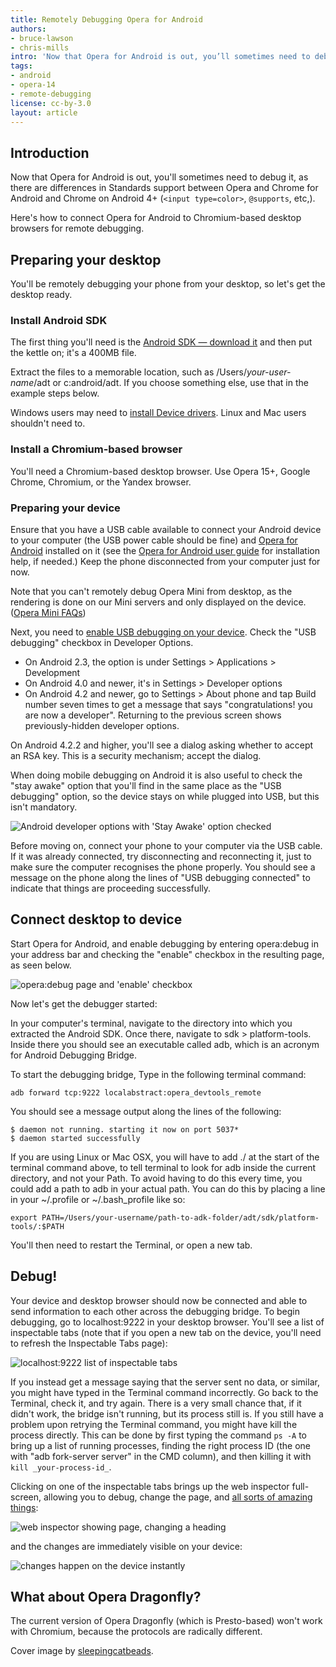 ```yaml
---
title: Remotely Debugging Opera for Android
authors:
- bruce-lawson
- chris-mills
intro: 'Now that Opera for Android is out, you’ll sometimes need to debug it, as there are differences in Standards support between Opera and Chrome for Android and Chrome on Android 4+. Here's how to connect Opera for Android to Chromium-based desktop browsers for remote debugging.'
tags:
- android
- opera-14
- remote-debugging
license: cc-by-3.0
layout: article
---
```


## Introduction

Now that Opera for Android is out, you'll sometimes need to debug it, as there are differences in Standards support between Opera and Chrome for Android and Chrome on Android 4+ (`<input type=color>`, `@supports`, etc,).

Here's how to connect Opera for Android to Chromium-based desktop browsers for remote debugging.

## Preparing your desktop

You'll be remotely debugging your phone from your desktop, so let's get the desktop ready.

### Install Android SDK

The first thing you'll need is the [Android SDK — download it][1] and then put the kettle on; it's a 400MB file.

[1]: http://developer.android.com/sdk/index.html#download

Extract the files to a memorable location, such as /Users/_your-user-name_/adt or c:android/adt. If you choose something else, use that in the example steps below.

Windows users may need to [install Device drivers][2]. Linux and Mac users shouldn't need to.

[2]: http://developer.android.com/tools/extras/oem-usb.html

### Install a Chromium-based browser

You'll need a Chromium-based desktop browser. Use Opera 15+, Google Chrome, Chromium, or the Yandex browser.

### Preparing your device

Ensure that you have a USB cable available to connect your Android device to your computer (the USB power cable should be fine) and [Opera for Android][3] installed on it (see the [Opera for Android user guide][4] for installation help, if needed.) Keep the phone disconnected from your computer just for now.

[3]: https://play.google.com/store/apps/details?id=com.opera.browser
[4]: http://www.opera.com/help/mobile

Note that you can't remotely debug Opera Mini from desktop, as the rendering is done on our Mini servers and only displayed on the device. ([Opera Mini FAQs][5])

[5]: http://www.opera.com/help/mini/faq

Next, you need to [enable USB debugging on your device][6]. Check the "USB debugging" checkbox in Developer Options.

[6]: http://developer.android.com/tools/device.html

- On Android 2.3, the option is under Settings > Applications > Development
- On Android 4.0 and newer, it's in Settings > Developer options
- On Android 4.2 and newer, go to Settings > About phone and tap Build number seven times to get a message that says "congratulations! you are now a developer". Returning to the previous screen shows previously-hidden developer options.

On Android 4.2.2 and higher, you'll see a dialog asking whether to accept an RSA key. This is a security mechanism; accept the dialog.

When doing mobile debugging on Android it is also useful to check the "stay awake" option that you'll find in the same place as the "USB debugging" option, so the device stays on while plugged into USB, but this isn't mandatory.

![Android developer options with 'Stay Awake' option checked](stay-awake.png)

Before moving on, connect your phone to your computer via the USB cable. If it was already connected, try disconnecting and reconnecting it, just to make sure the computer recognises the phone properly. You should see a message on the phone along the lines of "USB debugging connected" to indicate that things are proceeding successfully.

## Connect desktop to device

Start Opera for Android, and enable debugging by entering opera:debug in your address bar and checking the "enable" checkbox in the resulting page, as seen below.

![opera:debug page and 'enable' checkbox](opera-debug.png)

Now let's get the debugger started:

In your computer's terminal, navigate to the directory into which you extracted the Android SDK. Once there, navigate to sdk > platform-tools. Inside there you should see an executable called adb, which is an acronym for Android Debugging Bridge.

To start the debugging bridge, Type in the following terminal command:

	adb forward tcp:9222 localabstract:opera_devtools_remote

You should see a message output along the lines of the following:

	$ daemon not running. starting it now on port 5037*
	$ daemon started successfully

If you are using Linux or Mac OSX, you will have to add ./ at the start of the terminal command above, to tell terminal to look for adb inside the current directory, and not your Path. To avoid having to do this every time, you could add a path to adb in your actual path. You can do this by placing a line in your ~/.profile or ~/.bash_profile like so:

	export PATH=/Users/your-username/path-to-adk-folder/adt/sdk/platform-tools/:$PATH

You'll then need to restart the Terminal, or open a new tab.

## Debug!

Your device and desktop browser should now be connected and able to send information to each other across the debugging bridge. To begin debugging, go to localhost:9222 in your desktop browser. You'll see a list of inspectable tabs (note that if you open a new tab on the device, you'll need to refresh the Inspectable Tabs page):

![localhost:9222 list of inspectable tabs](inspectable-tabs.png)

If you instead get a message saying that the server sent no data, or similar, you might have typed in the Terminal command incorrectly. Go back to the Terminal, check it, and try again. There is a very small chance that, if it didn't work, the bridge isn't running, but its process still is. If you still have a problem upon retrying the Terminal command, you might have kill the process directly. This can be done by first typing the command `ps -A` to bring up a list of running processes, finding the right process ID (the one with "adb fork-server server" in the CMD column), and then killing it with `kill _your-process-id_`.

Clicking on one of the inspectable tabs brings up the web inspector full-screen, allowing you to debug, change the page, and [all sorts of amazing things][10]:

[10]: https://docs.google.com/presentation/d/1DNljLkRpe9LIDfcqcpHzdLvEOyuVH4d1y9dtAJBr1I8/preview#slide=id.p19

![web inspector showing page, changing a heading](web-inspector.gif)

and the changes are immediately visible on your device:

![changes happen on the device instantly](android-debugging.png)

## What about Opera Dragonfly?

The current version of Opera Dragonfly (which is Presto-based) won't work with Chromium, because the protocols are radically different.


Cover image by [sleepingcatbeads][14].

[14]: http://www.flickr.com/photos/sleepingcatbeads/3872894835/
